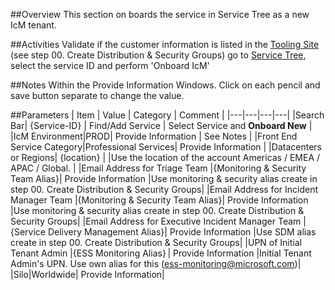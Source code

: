 ##Overview
This section on boards the service in Service Tree as a new IcM tenant. 

##Activities
Validate if the customer information is listed in the [Tooling Site](https://microsoft.sharepoint.com/teams/ManagedServicesTools/Lists/Customers/AllItems.aspx) (see step 00. Create Distribution & Security Groups)
go to [Service Tree](http://aka.ms/servicetree), select the service ID and perform 'Onboard IcM'

##Notes
Within the Provide Information Windows. Click on each pencil and save button separate to change the value.

##Parameters
| Item | Value | Category | Comment |
|---|---|---|---|
|Search Bar| {Service-ID} | Find/Add Service | Select Service and **Onboard New** |
|IcM Environment|PROD| Provide Information | See Notes |
|Front End Service Category|Professional Services| Provide Information |
|​Datacenters or Regions| {location} | |Use the location of the account Americas / EMEA / APAC / Global. |
|Email Address for Triage Team |{Monitoring & Security Team Alias}| Provide Information |Use monitoring & security alias create in step 00. Create Distribution & Security Groups|
|Email Address for Incident Manager Team |{Monitoring & Security Team Alias}| Provide Information |Use monitoring & security alias create in step 00. Create Distribution & Security Groups|
|Email Address for Executive Incident Manager Team |{Service Delivery Management Alias}| Provide Information |Use SDM alias create in step 00. Create Distribution & Security Groups|
|UPN of Initial Tenant Admin |{ESS Monitoring Alias} | Provide Information |Initial Tenant Admin's UPN. Use own alias for this (ess-monitoring@microsoft.com)|
|Silo|Worldwide| Provide Information|

